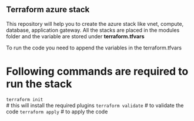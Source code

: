 ## Terraform azure stack

This repository will help you to create the azure stack like vnet, compute, database, application gateway. All the stacks are placed in the modules folder and the variable are stored under **terraform.tfvars**

To run the code you need to append the variables in the terraform.tfvars

# Following commands are required to run the stack 

`terraform init` <br /> # this will install the required plugins
`terraform validate` # to validate the code
`terraform apply` # to apply the code 
